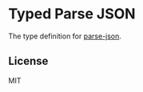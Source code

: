 # Typed Parse JSON

The type definition for [parse-json](https://github.com/sindresorhus/parse-json).

## License

MIT
